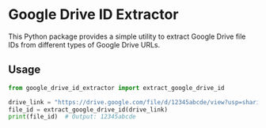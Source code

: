 # Google Drive ID Extractor

This Python package provides a simple utility to extract Google Drive file IDs from different types of Google Drive URLs.

## Usage

```python
from google_drive_id_extractor import extract_google_drive_id

drive_link = "https://drive.google.com/file/d/12345abcde/view?usp=sharing"
file_id = extract_google_drive_id(drive_link)
print(file_id)  # Output: 12345abcde
```
